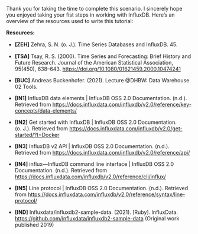 Thank you for taking the time to complete this scenario. I sincerely hope you enjoyed taking your fist steps in working with InfluxDB. Here’s an overview of the resources used to write this tutorial:

**Resources:**
- **[ZEH]** Zehra, S. N. (o. J.). Time Series Databases and InﬂuxDB. 45.

- **[TSA]** Tsay, R. S. (2000). Time Series and Forecasting: Brief History and Future Research. Journal of the American Statistical Association, 95(450), 638–643. https://doi.org/10.1080/01621459.2000.10474241

- **[BUC]** Andreas Buckenhofer. (2021). Lecture @DHBW: Data Warehouse 02 Tools.

- **[IN1]** InfluxDB data elements | InfluxDB OSS 2.0 Documentation. (n.d.). Retrieved from https://docs.influxdata.com/influxdb/v2.0/reference/key-concepts/data-elements/

- **[IN2]** Get started with InfluxDB | InfluxDB OSS 2.0 Documentation. (o. J.). Retrieved from https://docs.influxdata.com/influxdb/v2.0/get-started/?t=Docker

- **[IN3]** InfluxDB v2 API | InfluxDB OSS 2.0 Documentation. (n.d.). Retrieved from https://docs.influxdata.com/influxdb/v2.0/reference/api/

- **[IN4]** influx—InfluxDB command line interface | InfluxDB OSS 2.0 Documentation. (n.d.). Retrieved from https://docs.influxdata.com/influxdb/v2.0/reference/cli/influx/

- **[IN5]** Line protocol | InfluxDB OSS 2.0 Documentation. (n.d.). Retrieved from https://docs.influxdata.com/influxdb/v2.0/reference/syntax/line-protocol/

- **[IND]** Influxdata/influxdb2-sample-data. (2021). [Ruby]. InfluxData. https://github.com/influxdata/influxdb2-sample-data (Original work published 2019)
